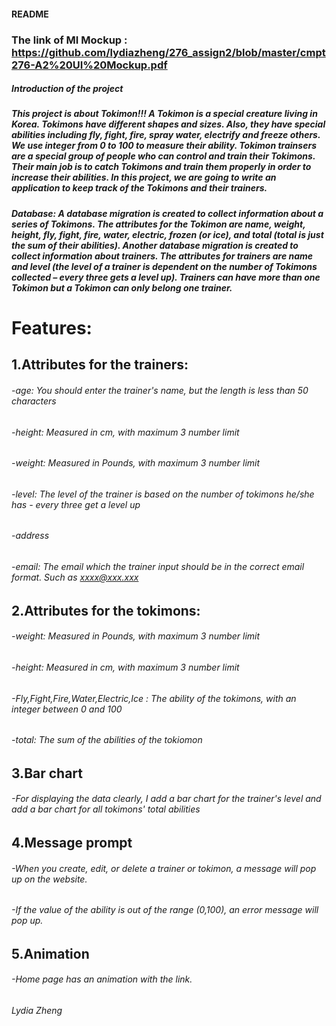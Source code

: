 #### README

### The link of  MI Mockup : https://github.com/lydiazheng/276_assign2/blob/master/cmpt276-A2%20UI%20Mockup.pdf

##### Introduction of the project
##### This project is about Tokimon!!! A Tokimon is a special creature living in Korea. Tokimons have different shapes and sizes. Also, they have special abilities including fly, fight, fire, spray water, electrify and freeze others. We use integer from 0 to 100 to measure their ability. Tokimon trainsers are a special group of people who can control and train their Tokimons. Their main job is to catch Tokimons and train them properly in order to increase their abilities. In this project, we are going to write an application to keep track of the Tokimons and their trainers.

##### Database: A database migration is created to collect information about a series of Tokimons. The attributes for the Tokimon are name, weight, height, fly, fight, fire, water, electric, frozen (or ice), and total (total is just the sum of their abilities). Another database migration is created to collect information about trainers. The attributes for trainers are name and level (the level of a trainer is dependent on the number of Tokimons collected – every three gets a level up). Trainers can have more than one Tokimon but a Tokimon can only belong one trainer.


# Features:
## 1.Attributes for the trainers:
###### -age: You should enter the trainer's name, but the length is less than 50 characters
###### -height: Measured in cm, with maximum 3 number limit 
###### -weight: Measured in Pounds, with maximum 3 number limit
###### -level: The level of the trainer is based on the number of tokimons he/she has - every three get a level up
###### -address
###### -email: The email which the trainer input should be in the correct email format. Such as  xxxx@xxx.xxx

## 2.Attributes for the tokimons:
###### -weight: Measured in Pounds, with maximum 3 number limit
###### -height: Measured in cm, with maximum 3 number limit
###### -Fly,Fight,Fire,Water,Electric,Ice : The ability of the tokimons, with an integer between 0 and 100
###### -total: The sum of the abilities of the tokiomon

## 3.Bar chart
###### -For displaying the data clearly, I add a bar chart for the trainer's level and add a bar chart for all tokimons' total abilities

## 4.Message prompt
###### -When you create, edit, or delete a trainer or tokimon, a message will pop up on the website.
###### -If the value of the ability is out of the range (0,100), an error message will pop up.

## 5.Animation
###### -Home page has an animation with the link.
###### Lydia Zheng
